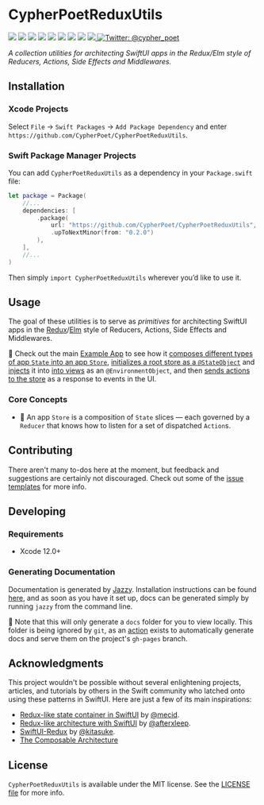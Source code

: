 # CypherPoetReduxUtils

<p>
    <img src="https://img.shields.io/badge/Swift-5.3-F06C33.svg" />
    <img src="https://img.shields.io/badge/iOS-13.0+-865EFC.svg" />
    <img src="https://img.shields.io/badge/iPadOS-13.0+-F65EFC.svg" />
    <img src="https://img.shields.io/badge/macOS-10.15+-179AC8.svg" />
    <img src="https://img.shields.io/badge/tvOS-13.0+-41465B.svg" />
    <img src="https://img.shields.io/badge/watchOS-6.0+-1FD67A.svg" />
    <img src="https://img.shields.io/badge/License-MIT-blue.svg" />
    <img src="https://github.com/CypherPoet/CypherPoetReduxUtils/workflows/Build%20&%20Test/badge.svg" />
    <a href="https://github.com/apple/swift-package-manager">
      <img src="https://img.shields.io/badge/spm-compatible-brightgreen.svg?style=flat" />
    </a>
    <a href="https://twitter.com/cypher_poet">
        <img src="https://img.shields.io/badge/Contact-@cypher_poet-lightgrey.svg?style=flat" alt="Twitter: @cypher_poet" />
    </a>
</p>


<p align="center">

_A collection utilities for architecting SwiftUI apps in the Redux/Elm style of Reducers, Actions, Side Effects and Middlewares._

<p />


## Installation

### Xcode Projects

Select `File` -> `Swift Packages` -> `Add Package Dependency` and enter `https://github.com/CypherPoet/CypherPoetReduxUtils`.


### Swift Package Manager Projects

You can add `CypherPoetReduxUtils` as a dependency in your `Package.swift` file:

```swift
let package = Package(
    //...
    dependencies: [
        .package(
            url: "https://github.com/CypherPoet/CypherPoetReduxUtils",
            .upToNextMinor(from: "0.2.0")
        ),
    ],
    //...
)
```

Then simply `import CypherPoetReduxUtils` wherever you’d like to use it.


## Usage

The goal of these utilities is to serve as _primitives_ for architecting SwiftUI apps in the [Redux](https://redux.js.org/)/[Elm](https://guide.elm-lang.org/architecture/) style of Reducers, Actions, Side Effects and Middlewares.

🔑 Check out the main [Example App](./Examples/ExampleApp) to see how it [composes different types of app `State` into an app `Store`](https://github.com/CypherPoet/CypherPoetReduxUtils/blob/57cbb225c896181083972a298d8952e8feb14826/Examples/ExampleApp/Shared/Data/State/AppState.swift#L16), [initializes a root store as a `@StateObject`](https://github.com/CypherPoet/CypherPoetReduxUtils/blob/cfd2fd05223f558ea9ee9657361e57f71e600372/Examples/ExampleApp/Shared/ExamplesApp.swift#L13) and [injects](https://github.com/CypherPoet/CypherPoetReduxUtils/blob/cfd2fd05223f558ea9ee9657361e57f71e600372/Examples/ExampleApp/Shared/ExamplesApp.swift#L26) it into [into views](https://github.com/CypherPoet/CypherPoetReduxUtils/blob/57cbb225c896181083972a298d8952e8feb14826/Examples/ExampleApp/Shared/Scene%20Views/AsyncSideEffectExample.swift#L13) as an `@EnvironmentObject`, and then [sends actions to the store](https://github.com/CypherPoet/CypherPoetReduxUtils/blob/57cbb225c896181083972a298d8952e8feb14826/Examples/ExampleApp/Shared/Scene%20Views/AsyncSideEffectExample.swift#L85) as a response to events in the UI.


### Core Concepts

- 🔑 An app `Store` is a composition of `State` slices &mdash; each governed by a `Reducer` that knows how to listen for a set of dispatched `Action`s.


## Contributing

There aren't many to-dos here at the moment, but feedback and suggestions are certainly not discouraged. Check out some of the [issue templates](./.github/ISSUE_TEMPLATE/) for more info.


## Developing

### Requirements

- Xcode 12.0+


### Generating Documentation

Documentation is generated by [Jazzy](https://github.com/realm/jazzy). Installation instructions can be found [here](https://github.com/realm/jazzy#installation), and as soon as you have it set up, docs can be generated simply by running `jazzy` from the command line.

📝 Note that this will only generate a `docs` folder for you to view locally. This folder is being ignored by `git`, as an [action](./.github/workflows/PublishDocumentation.yml) exists to automatically generate docs and serve them on the project's `gh-pages` branch.


## Acknowledgments

This project wouldn't be possible without several enlightening projects, articles, and tutorials by others in the Swift community who latched onto using these patterns in SwiftUI. Here are just a few of its main inspirations:

- [Redux-like state container in SwiftUI](https://swiftwithmajid.com/2019/09/18/redux-like-state-container-in-swiftui/) by [@mecid](https://github.com/mecid).
- [Redux-like architecture with SwiftUI](https://danielbernal.co/redux-like-architecture-with-swiftui-basics/) by [@afterxleep](https://github.com/afterxleep).
- [SwiftUI-Redux](https://github.com/kitasuke/SwiftUI-Redux) by [@kitasuke](https://github.com/kitasuke).
- [The Composable Architecture](https://github.com/pointfreeco/swift-composable-architecture)


## License

`CypherPoetReduxUtils` is available under the MIT license. See the [LICENSE file](./LICENSE) for more info.
